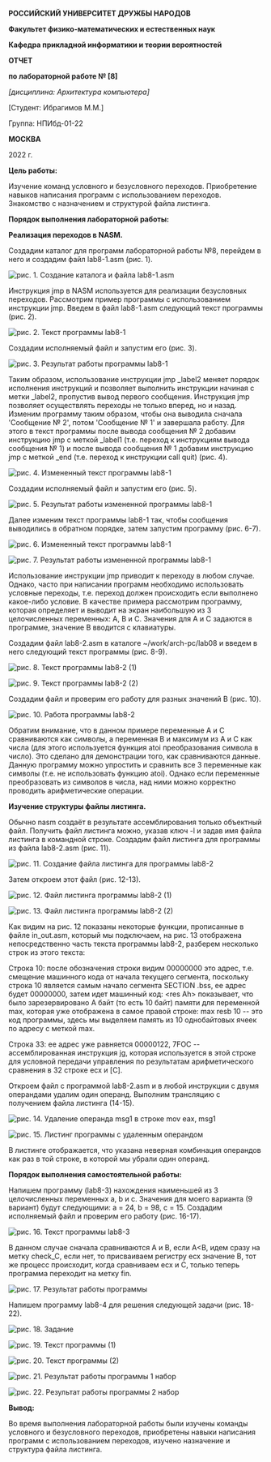 **РОССИЙСКИЙ УНИВЕРСИТЕТ ДРУЖБЫ НАРОДОВ**

**Факультет физико-математических и естественных наук**

**Кафедра прикладной информатики и теории вероятностей**

**ОТЧЕТ**

**по лабораторной работе № [8]**

*[дисциплина: Архитектура компьютера]*

[Студент: Ибрагимов М.М.]

Группа: НПИбд-01-22

**МОСКВА**

2022 г.

**Цель работы:**

Изучение команд условного и безусловного переходов. Приобретение навыков
написания программ с использованием переходов. Знакомство с назначением
и структурой файла листинга.

**Порядок выполнения лабораторной работы:**

**Реализация переходов в NASM.**

Создадим каталог для программ лабораторной работы №8, перейдем в него и
создадим файл lab8-1.asm (рис. 1).

![рис. 1. Создание каталога и файла lab8-1.asm](image/image1.png)


Инструкция jmp в NASM используется для реализации безусловных переходов.
Рассмотрим пример программы с использованием инструкции jmp. Введем в
файл lab8-1.asm следующий текст программы (рис. 2).

![рис. 2. Текст программы lab8-1](image/image2.png)


Создадим исполняемый файл и запустим его (рис. 3).

![рис. 3. Результат работы программы lab8-1](image/image3.png)


Таким образом, использование инструкции jmp \_label2 меняет порядок
исполнения инструкций и позволяет выполнить инструкции начиная с метки
\_label2, пропустив вывод первого сообщения. Инструкция jmp позволяет
осуществлять переходы не только вперед, но и назад. Изменим программу
таким образом, чтобы она выводила сначала 'Сообщение № 2', потом
'Сообщение № 1' и завершала работу. Для этого в текст программы после
вывода сообщения № 2 добавим инструкцию jmp с меткой \_label1 (т.е.
переход к инструкциям вывода сообщения № 1) и после вывода сообщения № 1
добавим инструкцию jmp с меткой \_end (т.е. переход к инструкции call
quit) (рис. 4).

![рис. 4. Измененный текст программы lab8-1](image/image4.png)


Создадим исполняемый файл и запустим его (рис. 5).

![рис. 5. Результат работы измененной программы lab8-1](image/image5.png)


Далее изменим текст программы lab8-1 так, чтобы сообщения выводились в
обратном порядке, затем запустим программу (рис. 6-7).

![рис. 6. Измененный текст программы lab8-1](image/image6.png)


![рис. 7. Результат работы измененной программы lab8-1](image/image7.png)


Использование инструкции jmp приводит к переходу в любом случае. Однако,
часто при написании программ необходимо использовать условные переходы,
т.е. переход должен происходить если выполнено какое-либо условие. В
качестве примера рассмотрим программу, которая определяет и выводит на
экран наибольшую из 3 целочисленных переменных: A, B и C. Значения для A
и C задаются в программе, значение B вводится с клавиатуры.

Создадим файл lab8-2.asm в каталоге \~/work/arch-pc/lab08 и введем в
него следующий текст программы (рис. 8-9).

![рис. 8. Текст программы lab8-2 (1)](image/image8.png)


![рис. 9. Текст программы lab8-2 (2)](image/image9.png)


Создадим файл и проверим его работу для разных значений B (рис. 10).

![рис. 10. Работа программы lab8-2](image/image10.png)



Обратим внимание, что в данном примере переменные A и С сравниваются как
символы, а переменная B и максимум из A и С как числа (для этого
используется функция atoi преобразования символа в число). Это сделано
для демонстрации того, как сравниваются данные. Данную программу можно
упростить и сравнить все 3 переменные как символы (т.е. не использовать
функцию atoi). Однако если переменные преобразовать из символов в числа,
над ними можно корректно проводить арифметические операции.

**Изучение структуры файлы листинга.**

Обычно nasm создаёт в результате ассемблирования только объектный файл.
Получить файл листинга можно, указав ключ -l и задав имя файла листинга
в командной строке. Создадим файл листинга для программы из файла
lab8-2.asm (рис. 11).

![рис. 11. Создание файла листинга для программы lab8-2](image/image11.png)


Затем откроем этот файл (рис. 12-13).

![рис. 12. Файл листинга программы lab8-2 (1)](image/image12.png)


![рис. 13. Файл листинга программы lab8-2 (2)](image/image13.png)


Как видим на рис. 12 показаны некоторые функции, прописанные в файле
in_out.asm, который мы подключаем, на рис. 13 отображена непосредственно
часть текста программы lab8-2, разберем несколько строк из этого текста:

Строка 10: после обозначения строки видим 00000000 это адрес, т.е.
смещение машинного кода от начала текущего сегмента, поскольку строка 10
является самым начало сегмента SECTION .bss, ее адрес будет 00000000,
затем идет машинный код: \<res Ah\> показывает, что было зарезервировано
A байт (то есть 10 байт) памяти для переменной max, которая уже
отображена в самое правой строке: max resb 10 -- это код программы,
здесь мы выделяем память из 10 однобайтовых ячеек по адресу с меткой
max.

Строка 33: ее адрес уже равняется 00000122, 7FOC -- ассемблированная
инструкция jg, которая используется в этой строке для условной передачи
управления по результатам арифметического сравнения в 32 строке ecx и
\[C\].

Откроем файл с программой lab8-2.asm и в любой инструкции с двумя
операндами удалим один операнд. Выполним трансляцию с получением файла
листинга (14-15).

![рис. 14. Удаление операнда msg1 в строке mov eax, msg1](image/image14.png)


![рис. 15. Листинг программы с удаленным операндом](image/image15.png)


В листинге отображается, что указана неверная комбинация операндов как
раз в той строке, в которой мы убрали один операнд.

**Порядок выполнения самостоятельной работы:**

Напишем программу (lab8-3) нахождения наименьшей из 3 целочисленных
переменных a, b и c. Значения для моего варианта (9 вариант) будут
следующими: a = 24, b = 98, c = 15. Создадим исполняемый файл и проверим
его работу (рис. 16-17).

![рис. 16. Текст программы lab8-3](image/image16.png)


В данном случае сначала сравниваются A и B, если A\<B, идем сразу на
метку check_C, если нет, то присваиваем регистру ecx значение B, тот же
процесс происходит, когда сравниваем ecx и С, только теперь программа
переходит на метку fin.

![рис. 17. Результат работы программы](image/image17.png)


Напишем программу lab8-4 для решения следующей задачи (рис. 18-22).

![рис. 18. Задание](image/image18.png)


![рис. 19. Текст программы (1)](image/image19.png)


![рис. 20. Текст программы (2)](image/image20.png)


![рис. 21. Результат работы программы 1 набор](image/image21.png)


![рис. 22. Результат работы программы 2 набор](image/image22.png)


**Вывод:**

Во время выполнения лабораторной работы были изучены команды условного и
безусловного переходов, приобретены навыки написания программ с
использованием переходов, изучено назначение и структура файла листинга.
